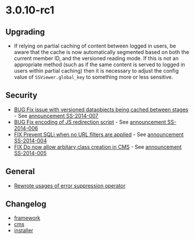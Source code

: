 # 3.0.10-rc1

## Upgrading

 * If relying on partial caching of content between logged in users, be aware that the cache is now automatically
   segmented based on both the current member ID, and the versioned reading mode. If this is not an appropriate
   method (such as if the same content is served to logged in users within partial caching) then it is necessary
   to adjust the config value of `SSViewer.global_key` to something more or less sensitive.

## Security

 * [BUG Fix issue with versioned dataobjects being cached between stages](https://github.com/silverstripe/silverstripe-framework/commit/4415a75d9304a3930b9c28763fc092299640c685) - See [announcement SS-2014-007](http://www.silverstripe.org/ss-2014-007-confidentiality-breach-can-occur-between-draft-and-live-modes/)
 * [BUG Fix encoding of JS redirection script](https://github.com/silverstripe/silverstripe-framework/commit/f8e3bbe3ae3f29f22d85abb73cea033659511168) - See [announcement SS-2014-006](http://www.silverstripe.org/ss-2014-006-xss-in-returnurl-redirection/)
 * [FIX Prevent SQLi when no URL filters are applied](https://github.com/silverstripe/silverstripe-cms/commit/114df8a3a5e4800ef7586c5d9c8d79798fd2a11d) - See [announcement SS-2014-004](http://www.silverstripe.org/ss-2014-004-sql-injection-in-sitetree-with-custom-urlsegmentfilter-rules/)
 * [FIX Do now allow arbitary class creation in CMS](https://github.com/silverstripe/silverstripe-cms/commit/bf9b22fd4331a6f78cec12a75262f570b025ec2d) - See [announcement SS-2014-005](http://www.silverstripe.org/ss-2014-005-arbitrary-class-creation-in-cms-backend/)

## General

 * [Rewrote usages of error suppression operator](https://github.com/silverstripe/silverstripe-framework/commit/6d5d3d8cb7e69e0b37471b1e34077211b0f631fe)

## Changelog

 * [framework](https://github.com/silverstripe/silverstripe-framework/releases/tag/3.0.10-rc1)
 * [cms](https://github.com/silverstripe/silverstripe-cms/releases/tag/3.0.10-rc1)
 * [installer](https://github.com/silverstripe/silverstripe-installer/releases/tag/3.0.10-rc1)

